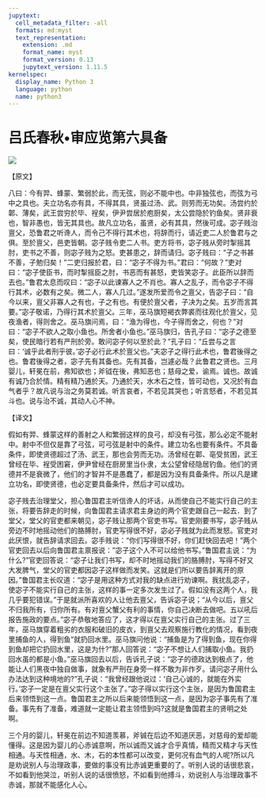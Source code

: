 ```yaml
---
jupytext:
  cell_metadata_filter: -all
  formats: md:myst
  text_representation:
    extension: .md
    format_name: myst
    format_version: 0.13
    jupytext_version: 1.11.5
kernelspec:
  display_name: Python 3
  language: python
  name: python3
---
```

# 吕氏春秋&#8226;审应览第六具备

![](image/cover.jpg)

【原文】

八曰：今有羿、蜂蒙、繁弱於此，而无弦，则必不能中也。中非独弦也，而弦为弓中之具也。夫立功名亦有具，不得其具，贤虽过汤、武。则劳而无功矣。汤尝约於郼、薄矣，武王尝穷於毕、裎矣，伊尹尝居於庖厨矣，太公尝隐於钓鱼矣。贤非衰也，智非愚也，皆无其具也。故凡立功名，虽贤，必有其具，然後可成。宓子贱治亶父，恐鲁君之听谗人，而令己不得行其术也，将辞而行，请近吏二人於鲁君与之俱。至於亶父，邑吏皆朝。宓子贱令吏二人书。吏方将书，宓子贱从旁时掣摇其肘，吏书之不善，则宓子贱为之怒。吏甚患之，辞而请归。宓子贱曰：“子之书甚不善，子勉归矣！”二吏归报於君，曰：“宓子不得为书。”君曰：“何故？”吏对曰：“宓子使臣书，而时掣摇臣之肘，书恶而有甚怒，吏皆笑宓子。此臣所以辞而去也。”鲁君太息而叹曰：“宓子以此谏寡人之不肖也。寡人之乱子，而令宓子不得行其术，必数有之矣。微二人，寡人几过。”遂发所爱而令之亶父，告宓子曰：“自今以来，亶父非寡人之有也，子之有也。有便於亶父者，子决为之矣。五岁而言其要。”宓子敬诺，乃得行其术於亶父。三年，巫马旗短褐衣弊裘而往观化於亶父，见夜渔者，得则舍之。巫马旗问焉，曰：“渔为得也，今子得而舍之，何也？”对曰：“宓子不欲人之取小鱼也。所舍者小鱼也。”巫马旗归，告孔子曰：“宓子之德至矣，使民暗行若有严刑於旁。敢问宓子何以至於此？”孔子曰：“丘尝与之言曰：‘诚乎此者刑乎彼。’宓子必行此术於亶父也。”夫宓子之得行此术也，鲁君後得之也。鲁君後得之者，宓子先有其备也。先有其备，岂遽必哉？此鲁君之贤也。三月婴儿，轩冕在前，弗知欲也；斧钺在後，弗知恶也；慈母之爱，谕焉。诚也。故诚有诚乃合於情。精有精乃通於天。乃通於天，水木石之性，皆可动也，又况於有血气者乎？故凡说与治之务莫若诚。听言哀者，不若见其哭也；听言怒者，不若见其斗也。说与治不诚，其动人心不神。

【译文】

假如有羿、蜂蒙这样的善射之人和繁弱这样的良弓，却没有弓弦，那么必定不能射中。射中不但仅是靠了弓弦，可弓弦是射中的条件。建立功名也要有条件。不具备条件，即使贤德超过了汤、武王，那也会劳而无功。汤曾经在郼、亳受贫困，武王曾经在毕、裎受困窘，伊尹曾经在厨房里当仆隶，太公望曾经隐居钓鱼。他们的贤德并不是衰微了，他们的才智并不是愚蠢了，都是因为没有具备条件。所以凡是建立功名，即使贤德，也必定要具备条件，然后才可以成功。

宓子贱去治理堂父，担心鲁国君主听信谗人的坏话，从而使自己不能实行自己的主张，将要告辞走的时候，向鲁国君主请求君主身边的两个官吏跟自己一起去．到了堂父，堂父的官吏都来朝见，宓子贱让那两个官吏书写。官吏刚要书写，宓子贱从旁边不时地摇动他们的胳膊肘，官吏写得很不好，宓必子贱就为此而发怒。官吏对此厌恨，就告辞请求回去。宓手贱说：“你们写得很不好，你们赶快回去吧！”两个官吏回去以后向鲁国君主禀报说：”宓子这个人不可以给他书写。”鲁国君主说：“为什么?”官吏回答说：“宓子让我们书写，却不时地摇动我们的胳膊肘，写得不好又大发脾气，堂父的官吏都因宓子这样做而发笑。这就是们所以要告辞离开的原因。”鲁国君主长叹道：“宓子是用这种方式对我的缺点进行劝谏啊。我扰乱宓子，使宓子不能实行自己的主张，这样的事一定多次发生过了。假如没有这两个人，我几乎要犯错误。”于是就派所喜欢的人让他去亶父，告诉宓子说；“从今以后，亶父不归我所有，归你所有。有对亶父蟹父有利的事情，你自己决断去做吧。五以吼后报告施政的要点。”宓子恭敬地答应了，这才得以在亶父实行自己的主张。过了三年，巫马旗穿着粗劣的衣服和破旧的皮衣，到亶父去观察施行教化的情况，看到夜里捕鱼的人，得到鱼“就扔回水里。巫马旗问他说：“捕鱼是为了得到鱼，现在你得到鱼却把它扔回水里，这是为什?”那人回答说：“宓子不想让人们捕取小鱼。我扔回水虽的都是小鱼。”巫马旗回去以后，告诉孔子说：“宓子的德政达到极点了，他能让人们黑夜中独自做事，就象有严刑在身旁一样不敢为非作歹。请问宓子用什么办法达到这种境地的?”孔子说：“我曾经跟他说过：‘自己心诚的，就能在外实行。’宓子一定是在亶父实行这个主张了。”宓子得以实行这个主张，是因为鲁国君主后来领悟到这一点。鲁国君主之所以后来能领悟到这一点，是因为宓子事先有了准备。事先有了准备，难道就一定能让君主领悟到吗?这就是鲁国君主的贤明之处啊。

三个月的婴儿，轩冕在前边不知道羡慕，斧铖在后边不知道厌恶，对慈母的爱却能懂得。这是因为婴儿的心赤诚意啊，所以诚而又诚才合乎真情，精而又精才与天性相通。与天性相通，水、木，石的本性都可以改变，更何况有血气的人呢?所以凡是劝说别人与治理政事，要做的事没有比赤诚更重要的了。听别人说的话很悲哀，不如看到他哭泣，听别人说的话很愤怒，不如看到他搏斗，劝说别人与治理政事不赤诚，那就不能感化人心。



